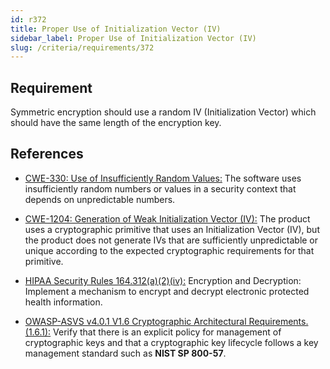```yaml
---
id: r372
title: Proper Use of Initialization Vector (IV)
sidebar_label: Proper Use of Initialization Vector (IV)
slug: /criteria/requirements/372
---
```


## Requirement

Symmetric encryption
should use a random IV (Initialization Vector)
which should have the same length
of the encryption key.

## References

- [CWE-330: Use of Insufficiently Random Values:](https://cwe.mitre.org/data/definitions/330.html)
  The software uses
  insufficiently random numbers
  or values in a security context
  that depends on unpredictable numbers.

- [CWE-1204: Generation of Weak Initialization Vector (IV):](https://cwe.mitre.org/data/definitions/1204.html)
  The product uses
  a cryptographic primitive
  that uses an Initialization Vector (IV),
  but the product does not generate IVs
  that are sufficiently unpredictable
  or unique according
  to the expected cryptographic requirements
  for that primitive.

- [HIPAA Security Rules 164.312(a)(2)(iv):](https://www.law.cornell.edu/cfr/text/45/164.312)
  Encryption and Decryption:
  Implement a mechanism to encrypt
  and decrypt electronic protected health information.

- [OWASP-ASVS v4.0.1 V1.6 Cryptographic Architectural Requirements.(1.6.1):](https://owasp.org/www-pdf-archive/OWASP_Application_Security_Verification_Standard_4.0-en.pdf)
  Verify that there is an explicit policy
  for management of cryptographic keys
  and that a cryptographic key lifecycle follows
  a key management standard
  such as **NIST SP 800-57**.
